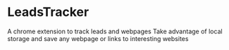 # LeadsTracker
 A chrome extension to track leads and webpages
 Take advantage of local storage and save any webpage or links to interesting websites

